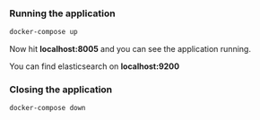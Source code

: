 ### Running the application
```sh
docker-compose up
```
Now hit **localhost:8005** and you can see the application running.

You can find elasticsearch on **localhost:9200**


### Closing the application

```sh
docker-compose down
```


